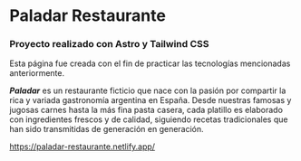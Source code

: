 # Paladar Restaurante

### Proyecto realizado con Astro y Tailwind CSS

Esta página fue creada con el fin de practicar las tecnologías mencionadas anteriormente.

***Paladar*** es un restaurante ficticio que nace con la pasión por compartir la rica y variada gastronomía argentina en España. Desde nuestras famosas y jugosas carnes hasta la más fina pasta casera, cada platillo es elaborado con ingredientes frescos y de calidad, siguiendo recetas tradicionales que han sido transmitidas de generación en generación.

https://paladar-restaurante.netlify.app/
